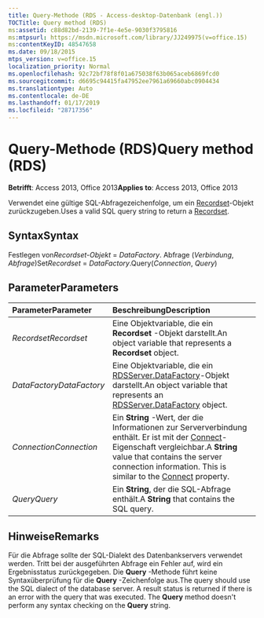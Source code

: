 ```yaml
---
title: Query-Methode (RDS - Access-desktop-Datenbank (engl.))
TOCTitle: Query method (RDS)
ms:assetid: c88d82bd-2139-7f1e-4e5e-9030f3795816
ms:mtpsurl: https://msdn.microsoft.com/library/JJ249975(v=office.15)
ms:contentKeyID: 48547658
ms.date: 09/18/2015
mtps_version: v=office.15
localization_priority: Normal
ms.openlocfilehash: 92c72bf78f8f01a675038f63b065aceb6869fcd0
ms.sourcegitcommit: d6695c94415fa47952ee7961a69660abc0904434
ms.translationtype: Auto
ms.contentlocale: de-DE
ms.lasthandoff: 01/17/2019
ms.locfileid: "28717356"
---
```

# <a name="query-method-rds"></a><span data-ttu-id="24d24-102">Query-Methode (RDS)</span><span class="sxs-lookup"><span data-stu-id="24d24-102">Query method (RDS)</span></span>

<span data-ttu-id="24d24-103">**Betrifft**: Access 2013, Office 2013</span><span class="sxs-lookup"><span data-stu-id="24d24-103">**Applies to**: Access 2013, Office 2013</span></span>

<span data-ttu-id="24d24-104">Verwendet eine gültige SQL-Abfragezeichenfolge, um ein [Recordset](recordset-object-ado.md)-Objekt zurückzugeben.</span><span class="sxs-lookup"><span data-stu-id="24d24-104">Uses a valid SQL query string to return a [Recordset](recordset-object-ado.md).</span></span>

## <a name="syntax"></a><span data-ttu-id="24d24-105">Syntax</span><span class="sxs-lookup"><span data-stu-id="24d24-105">Syntax</span></span>

<span data-ttu-id="24d24-106">Festlegen von*Recordset-Objekt* = *DataFactory*. Abfrage (*Verbindung*, *Abfrage*)</span><span class="sxs-lookup"><span data-stu-id="24d24-106">Set*Recordset* = *DataFactory*.Query(*Connection*, *Query*)</span></span>

## <a name="parameters"></a><span data-ttu-id="24d24-107">Parameter</span><span class="sxs-lookup"><span data-stu-id="24d24-107">Parameters</span></span>

|<span data-ttu-id="24d24-108">Parameter</span><span class="sxs-lookup"><span data-stu-id="24d24-108">Parameter</span></span>|<span data-ttu-id="24d24-109">Beschreibung</span><span class="sxs-lookup"><span data-stu-id="24d24-109">Description</span></span>|
|:--------|:----------|
|<span data-ttu-id="24d24-110">*Recordset*</span><span class="sxs-lookup"><span data-stu-id="24d24-110">*Recordset*</span></span> |<span data-ttu-id="24d24-111">Eine Objektvariable, die ein **Recordset** -Objekt darstellt.</span><span class="sxs-lookup"><span data-stu-id="24d24-111">An object variable that represents a **Recordset** object.</span></span>|
|<span data-ttu-id="24d24-112">*DataFactory*</span><span class="sxs-lookup"><span data-stu-id="24d24-112">*DataFactory*</span></span> |<span data-ttu-id="24d24-113">Eine Objektvariable, die ein [RDSServer.DataFactory](datafactory-object-rdsserver.md)-Objekt darstellt.</span><span class="sxs-lookup"><span data-stu-id="24d24-113">An object variable that represents an [RDSServer.DataFactory](datafactory-object-rdsserver.md) object.</span></span>|
|<span data-ttu-id="24d24-114">*Connection*</span><span class="sxs-lookup"><span data-stu-id="24d24-114">*Connection*</span></span> |<span data-ttu-id="24d24-p101">Ein **String** -Wert, der die Informationen zur Serververbindung enthält. Er ist mit der [Connect](connect-property-rds.md)-Eigenschaft vergleichbar.</span><span class="sxs-lookup"><span data-stu-id="24d24-p101">A **String** value that contains the server connection information. This is similar to the [Connect](connect-property-rds.md) property.</span></span>|
|<span data-ttu-id="24d24-117">*Query*</span><span class="sxs-lookup"><span data-stu-id="24d24-117">*Query*</span></span> |<span data-ttu-id="24d24-118">Ein **String**, der die SQL-Abfrage enthält.</span><span class="sxs-lookup"><span data-stu-id="24d24-118">A **String** that contains the SQL query.</span></span>|

## <a name="remarks"></a><span data-ttu-id="24d24-119">Hinweise</span><span class="sxs-lookup"><span data-stu-id="24d24-119">Remarks</span></span>

<span data-ttu-id="24d24-p102">Für die Abfrage sollte der SQL-Dialekt des Datenbankservers verwendet werden. Tritt bei der ausgeführten Abfrage ein Fehler auf, wird ein Ergebnisstatus zurückgegeben. Die **Query** -Methode führt keine Syntaxüberprüfung für die **Query** -Zeichenfolge aus.</span><span class="sxs-lookup"><span data-stu-id="24d24-p102">The query should use the SQL dialect of the database server. A result status is returned if there is an error with the query that was executed. The **Query** method doesn't perform any syntax checking on the **Query** string.</span></span>


